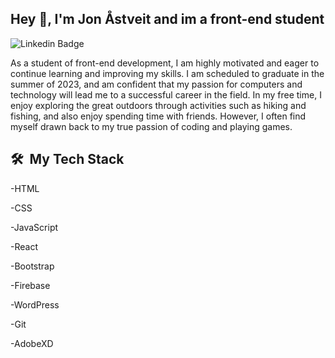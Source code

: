 ## Hey 👋, I'm Jon Åstveit and im a front-end student

![Linkedin Badge](https://img.shields.io/badge/LinkedIn-blue?style=flat&logo=linkedin&labelColor=blue&link=https://www.linkedin.com/in/Jon-Aastveit/)

As a student of front-end development, I am highly motivated and eager to continue learning and improving my skills. I am scheduled to graduate in the summer of 2023, and am confident that my passion for computers and technology will lead me to a successful career in the field. In my free time, I enjoy exploring the great outdoors through activities such as hiking and fishing, and also enjoy spending time with friends. However, I often find myself drawn back to my true passion of coding and playing games.

<h2> 🛠 &nbsp;My Tech Stack</h2>

-HTML

-CSS

-JavaScript

-React

-Bootstrap

-Firebase

-WordPress

-Git

-AdobeXD

